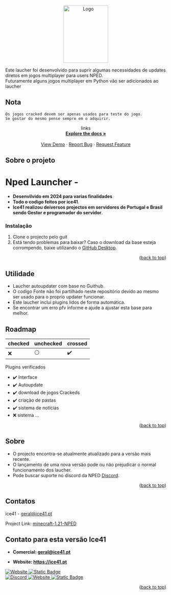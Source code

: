 <!-- Improved compatibility of back to top link: See: https://github.com/othneildrew/Best-README-Template/pull/73 -->
<a name="readme-top"></a>
<!--
*** Thanks for checking out the Best-README-Template. If you have a suggestion
*** that would make this better, please fork the repo and create a pull request
*** or simply open an issue with the tag "enhancement".
*** Don't forget to give the project a star!
*** Thanks again! Now go create something AMAZING! :D
-->



<!-- PROJECT SHIELDS -->
<!--
*** I'm using markdown "reference style" links for readability.
*** Reference links are enclosed in brackets [ ] instead of parentheses ( ).
*** See the bottom of this document for the declaration of the reference variables
*** for contributors-url, forks-url, etc. This is an optional, concise syntax you may use.
*** https://www.markdownguide.org/basic-syntax/#reference-style-links
-->


<!-- PROJECT LOGO -->
<br />
<div align="center">
  <a href="https://github.com/ice41/updater">
    <img src="https://cdn.discordapp.com/attachments/1074126570920345740/1243687894552674437/NPEDLOGO2023-sem_fundo2.1.png?ex=6724009c&is=6722af1c&hm=f9a1471bf54f0e13dd3d9413c453c08d513d02c367824895c9085bab21c2d246&" alt="Logo" width="140" height="180">
  </a>
</div>
  



  

Este laucher foi desenvolvido para suprir algumas necessidades de updates diretos em jogos multiplayer para users NPED.
<br />
Futuramente alguns jogos multiplayer em Python vão ser adicionados ao laucher
<br />
    
## Nota
    Os jogos cracked devem ser apenas usados para teste do jogo.
    Se gostar do mesmo pense sempre em o adquirir.
<div align="center">
<p align="center">
links
    <br />
    <a href="https://github.com/ice41/minecraft-1.21-NPED"><strong>Explore the docs »</strong></a>
    <br />
    <br />
    <a href="https://github.com/ice41/minecraft-1.21-NPED">View Demo</a>
    ·
    <a href="https://github.com/ice41/minecraft-1.21-NPED/issues">Report Bug</a>
    ·
    <a href="https://github.com/ice41/minecraft-1.21-NPED/issues">Request Feature</a>
  </p>
</div>

<!-- ABOUT THE PROJECT -->
## Sobre o projeto

# Nped Launcher -
- **Desenvilvido em 2024 para varias finalidades**
- **Todo o codigo feitos por ice41**.
- **Ice41 realizou deiversos projectos em servidores de Portugal e Brasil sendo Gestor e programador do servidor**.

### Instalação

1. Clone o projecto pelo guit
2. Está tendo problemas para baixar?
Caso o download da base esteja corrompendo, baixe utilizando o [GitHub Desktop](https://desktop.github.com).

<p align="right">(<a href="#readme-top">back to top</a>)</p>



<!-- USAGE EXAMPLES -->
## Utilidade

- Laucher autoupdater com base no Guithub.
- O codigo Fonte não foi partilhado neste repositório devido ao mesmo ser usado para o proprio updater funcionar.
- Este laucher inclui plugins lidos de forma automática.
- Se encontrar um erro pfv informe e ajude a ajustar esta base para melhor.


<!-- ROADMAP -->
## Roadmap

|checked|unchecked|crossed|
|---|---|---|
|:x:|:white_circle:|:heavy_check_mark:|

Plugins verificados 

- :heavy_check_mark: Interface
- :heavy_check_mark: Autoupdate
- :heavy_check_mark: download de jogos Crackeds
- :heavy_check_mark: criação de pastas
- :heavy_check_mark: sistema de notícias
- :x: sistema ...



<p align="right">(<a href="#readme-top">back to top</a>)</p>



<!-- CONTRIBUTING -->
## Sobre
- O projecto encontra-se atualmente atualizado para a versão mais recente.
- O lançamento de uma nova versão pode ou não prejudicar o normal funcionamento dos laucher.
- Pode buscar suporte no discord da NPED [Discord](https://discord.gg/CxTTt5F6Gj).

<p align="right">(<a href="#readme-top">back to top</a>)</p>



<!-- CONTACT -->
## Contatos

ice41 - geral@ice41.pt

Project Link: [minecraft-1.21-NPED](https://github.com/ice41/minecraft-1.21-NPED)

## Contato para esta versão Ice41
- **Comercial: geral@ice41.pt**

- **Website: https://ice41.pt**
<div id="ice41">
    
  <a href="https://ice41.pt">
    <img alt="Website" src="https://img.shields.io/badge/website-ice41-yellow">
  </a>
  <a href="mailto:ice41pt@gmail.com">
    <img alt="Static Badge" src="https://img.shields.io/badge/Contacto-2A3BE8">
  </a>
</div>
<div id="NPED">
  <a href="https://discord.gg/Qsr9s6x9Mv">
    <img alt="Discord" src="https://img.shields.io/discord/1074111566217220176?style=for-the-badge&logo=discord&link=https%3A%2F%2Fdiscord.gg%2FQsr9s6x9Mv">
  </a>
  <a href="https://nped.pt">
      <img alt="Website" src="https://img.shields.io/badge/website-NPED-blue">
  </a>
  <a href="https://steamcommunity.com/groups/Nped">
    <img alt="Static Badge" src="https://img.shields.io/badge/NPED_STEAM_GROUP-2A2BE8">
  </a>
</div>


<p align="right">(<a href="#readme-top">back to top</a>)</p>


<!-- MARKDOWN LINKS & IMAGES -->
<!-- https://www.markdownguide.org/basic-syntax/#reference-style-links -->
[contributors-shield]: https://img.shields.io/github/contributors/ice41/Vrpex-ice41-2.4.svg?style=for-the-badge
[contributors-url]: https://github.com/ice41/Vrpex-ice41-2.4/graphs/contributors
[forks-shield]: https://img.shields.io/github/forks/ice41/Vrpex-ice41-2.4.svg?style=for-the-badge
[forks-url]: https://github.com/ice41/Vrpex-ice41-2.4/network/members
[stars-shield]: https://img.shields.io/github/stars/ice41/Vrpex-ice41-2.4.svg?style=for-the-badge
[stars-url]: https://github.com/ice41/Vrpex-ice41-2.4/stargazers
[issues-shield]: https://img.shields.io/github/issues/ice41/Vrpex-ice41-2.4.svg?style=for-the-badge
[issues-url]: https://github.com/ice41/Vrpex-ice41-2.4/issues
[license-shield]: https://img.shields.io/github/license/ice41/Vrpex-ice41-2.4.svg?style=for-the-badge
[license-url]: https://github.com/ice41/Vrpex-ice41-2.4/blob/master/LICENSE.txt
[linkedin-shield]: https://img.shields.io/badge/-LinkedIn-black.svg?style=for-the-badge&logo=linkedin&colorB=555
[linkedin-url]: https://linkedin.com/in/linkedin_username
[product-screenshot]: images/screenshot.png
[Next.js]: https://img.shields.io/badge/next.js-000000?style=for-the-badge&logo=nextdotjs&logoColor=white
[Next-url]: https://nextjs.org/
[React.js]: https://img.shields.io/badge/React-20232A?style=for-the-badge&logo=react&logoColor=61DAFB
[React-url]: https://reactjs.org/
[Vue.js]: https://img.shields.io/badge/Vue.js-35495E?style=for-the-badge&logo=vuedotjs&logoColor=4FC08D
[Vue-url]: https://vuejs.org/
[Angular.io]: https://img.shields.io/badge/Angular-DD0031?style=for-the-badge&logo=angular&logoColor=white
[Angular-url]: https://angular.io/
[Svelte.dev]: https://img.shields.io/badge/Svelte-4A4A55?style=for-the-badge&logo=svelte&logoColor=FF3E00
[Svelte-url]: https://svelte.dev/
[Laravel.com]: https://img.shields.io/badge/Laravel-FF2D20?style=for-the-badge&logo=laravel&logoColor=white
[Laravel-url]: https://laravel.com
[Bootstrap.com]: https://img.shields.io/badge/Bootstrap-563D7C?style=for-the-badge&logo=bootstrap&logoColor=white
[Bootstrap-url]: https://getbootstrap.com
[JQuery.com]: https://img.shields.io/badge/jQuery-0769AD?style=for-the-badge&logo=jquery&logoColor=white
[JQuery-url]: https://jquery.com 
